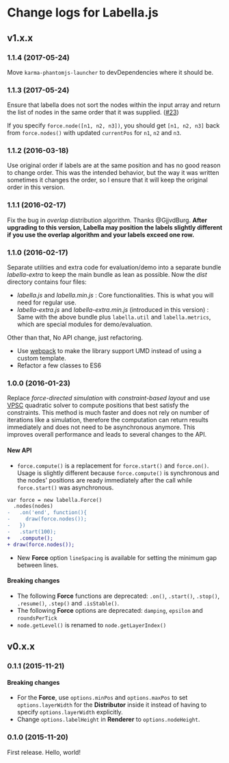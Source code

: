 # Change logs for Labella.js

## v1.x.x

### 1.1.4 (2017-05-24)

Move `karma-phantomjs-launcher` to devDependencies where it should be.

### 1.1.3 (2017-05-24)

Ensure that labella does not sort the nodes within the input array and return the list of nodes in the same order that it was supplied. ([#23](https://github.com/twitter/labella.js/issues/23))

If you specify `force.node([n1, n2, n3])`, you should get `[n1, n2, n3]` back from `force.nodes()` with updated `currentPos` for `n1`, `n2` and `n3`.

### 1.1.2 (2016-03-18)

Use original order if labels are at the same position and has no good reason to change order. This was the intended behavior, but the way it was written sometimes it changes the order, so I ensure that it will keep the original order in this version.

### 1.1.1 (2016-02-17)

Fix the bug in *overlap* distribution algorithm. Thanks @GjjvdBurg. **After upgrading to this version, Labella may position the labels slightly different if you use the overlap algorithm and your labels exceed one row.**

### 1.1.0 (2016-02-17)

Separate utilities and extra code for evaluation/demo into a separate bundle *labella-extra* to keep the main bundle as lean as possible. Now the *dist* directory contains four files:

- *labella.js* and *labella.min.js* : Core functionalities. This is what you will need for regular use.
- *labella-extra.js* and *labella-extra.min.js* (introduced in this version) : Same with the above bundle plus `labella.util` and `labella.metrics`, which are special modules for demo/evaluation.

Other than that, No API change, just refactoring.

- Use [webpack](https://webpack.github.io) to make the library support UMD instead of using a custom template.
- Refactor a few classes to ES6

### 1.0.0 (2016-01-23)

Replace *force-directed simulation* with *constraint-based layout* and use [VPSC](https://github.com/tgdwyer/WebCola/wiki/What-is-VPSC%3F) quadratic solver to compute positions that best satisfy the constraints. This method is much faster and does not rely on number of iterations like a simulation, therefore the computation can return results immediately and does not need to be asynchronous anymore. This improves overall performance and leads to several changes to the API.

<a name="migrate-0.x.x-1.x.x"></a>
#### New API

- `force.compute()` is a replacement for `force.start()` and `force.on()`. Usage is slightly different because `force.compute()` is synchronous and the nodes' positions are ready immediately after the call while `force.start()` was asynchronous.

```diff
var force = new labella.Force()
  .nodes(nodes)
-   .on('end', function(){
-     draw(force.nodes());
-   })
-   .start(100);
+   .compute();
+ draw(force.nodes());
```

- New **Force** option `lineSpacing` is available for setting the minimum gap between lines.

#### Breaking changes

- The following **Force** functions are deprecated: `.on()`, `.start()`, `.stop()`, `.resume()`, `.step()` and `.isStable()`.
- The following **Force** options are deprecated: `damping`, `epsilon` and `roundsPerTick`
- `node.getLevel()` is renamed to `node.getLayerIndex()`

## v0.x.x

### 0.1.1 (2015-11-21)

#### Breaking changes

- For the **Force**, use ```options.minPos``` and ```options.maxPos``` to set ```options.layerWidth``` for the **Distributor** inside it instead of having to specify ```options.layerWidth``` explicitly.
- Change ```options.labelHeight``` in **Renderer** to ```options.nodeHeight```.

### 0.1.0 (2015-11-20)

First release. Hello, world!
